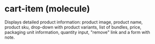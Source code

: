 # cart-item (molecule)

Displays detailed product information: product image, product name, product sku, drop-down with product variants, list of bundles, price, packaging unit information, quantity input, "remove" link and a form with note.